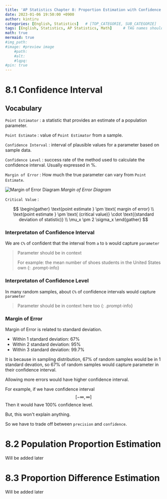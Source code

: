 ```yaml
---
title: 'AP Statistics Chapter 8: Proportion Estimation with Confidence'
date: 2023-01-06 19:50:00 +0900
author: kintiru
categories: [English, Statistics]   # [TOP_CATEGORIE, SUB_CATEGORIE]
tags: [English, Statistics, AP Statistics, Math]     # TAG names should always be lowercase
math: true
mermaid: true
#img_path: 
#image: #preview image
    #path:
    #alt:
    #lqpq:
#pin: true
---
```


# 8.1 Confidence Interval

## Vocabulary

`Point Estimator` : a statistic that provides an estimate of a population parameter.

`Point Estimate` : value of `Point Estimator` from a sample.

`Confidence Interval` : interval of plausible values for a parameter based on sample data.

`Confidence Level` : success rate of the method used to calculate the confidence interval. Usually expressed in %.

`Margin of Error` : How much the true parameter can vary from `Point Estimate`.

![Margin of Error Diagram](./../assets/img/2023/01/margin%20of%20error%20diagram.svg)
_Margin of Error Diagram_

`Critical Value` : 

$$
\begin{gather}
\text{point estimate } \pm \text{ margin of error} \\
\text{point estimate } \pm \text{ (critical value)} \cdot \text{(standard deviation of statistic)} \\
\mu_x \pm 2 \sigma_x
\end{gather}
$$

### Interpretaton of Confidence Interval

We are `C%` of confident that the interval from `a` to `b` would capture `parameter`

> Parameter should be in context
> 
> For example: the mean number of shoes students in the United States own
{: .prompt-info}

### Interpretaton of Confidence Level

In many random samples, about `C%` of confidence intervals would capture `parameter`

> Parameter should be in context here too
{: .prompt-info}

### Margin of Error

Margin of Error is related to standard deviation.

 - Within 1 standard deviation: 67%
 - Within 2 standard deviation: 95%
 - Within 3 standard deviation: 99.7%
  
It is because in sampling distribution, 67% of random samples would be in 1 standard devation, so 67% of random samples would capture parameter in their confidence interval.

Allowing more errors would have higher confidence interval.

For example, if we have confidence interval
$$[-\infty, \infty]$$ 
Then it would have 100% confidence level.

But, this won't explain anything.

So we have to trade off between `precision` and `confidence`.

# 8.2 Population Proportion Estimation

Will be added later

# 8.3 Proportion Difference Estimation

Will be added later
